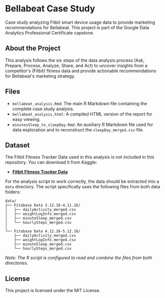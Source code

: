 # Bellabeat Case Study

Case study analyzing Fitbit smart device usage data to provide marketing recommendations for Bellabeat. This project is part of the Google Data Analytics Professional Certificate capstone.

## About the Project

This analysis follows the six steps of the data analysis process (Ask, Prepare, Process, Analyze, Share, and Act) to uncover insights from a competitor's (Fitbit) fitness data and provide actionable recommendations for Bellabeat's marketing strategy.

## Files

*   `bellabeat_analysis.Rmd`: The main R Markdown file containing the complete case study analysis.
*   `bellabeat_analysis.html`: A compiled HTML version of the report for easy viewing.
*   `minutesSleep_to_sleepDay.Rmd`: An auxiliary R Markdown file used for data exploration and to reconstruct the `sleepDay_merged.csv` file.

## Dataset

The Fitbit Fitness Tracker Data used in this analysis is not included in this repository. You can download it from Kaggle:

*   **[Fitbit Fitness Tracker Data](https://www.kaggle.com/datasets/arashnic/fitbit/data)**

For the analysis script to work correctly, the data should be extracted into a `data` directory. The script specifically uses the following files from both data folders:

```
data/
├── Fitabase Data 3.12.16-4.11.16/
│   ├── dailyActivity_merged.csv
│   ├── weightLogInfo_merged.csv
│   ├── minuteSleep_merged.csv
│   └── hourlySteps_merged.csv
│
└── Fitabase Data 4.12.16-5.12.16/
    ├── dailyActivity_merged.csv
    ├── weightLogInfo_merged.csv
    ├── minuteSleep_merged.csv
    └── hourlySteps_merged.csv
```
*Note: The R script is configured to read and combine the files from both directories.*

## License

This project is licensed under the MIT License.
